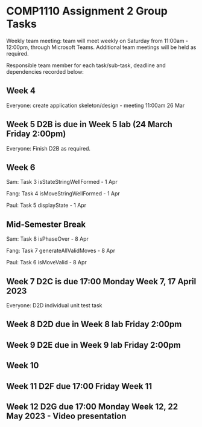 # COMP1110 Assignment 2 Group Tasks

Weekly team meeting: team will meet weekly on Saturday from 11:00am - 12:00pm, through Microsoft Teams.
Additional team meetings will be held as required.

Responsible team member for each task/sub-task, deadline and dependencies recorded below:

## Week 4

Everyone: create application skeleton/design - meeting 11:00am 26 Mar

## Week 5 D2B is due in Week 5 lab (24 March Friday 2:00pm)

Everyone: Finish D2B as required.

## Week 6

Sam: Task 3 isStateStringWellFormed - 1 Apr

Fang: Task 4 isMoveStringWellFormed - 1 Apr

Paul: Task 5 displayState - 1 Apr

## Mid-Semester Break

Sam: Task 8 isPhaseOver - 8 Apr

Fang: Task 7 generateAllValidMoves - 8 Apr

Paul: Task 6 isMoveValid - 8 Apr

## Week 7 D2C is due 17:00 Monday Week 7, 17 April 2023

Everyone: D2D individual unit test task

## Week 8 D2D due in Week 8 lab Friday 2:00pm

## Week 9 D2E due in Week 9 lab Friday 2:00pm

## Week 10

## Week 11 D2F due 17:00 Friday Week 11

## Week 12 D2G due 17:00 Monday Week 12, 22 May 2023 - Video presentation

